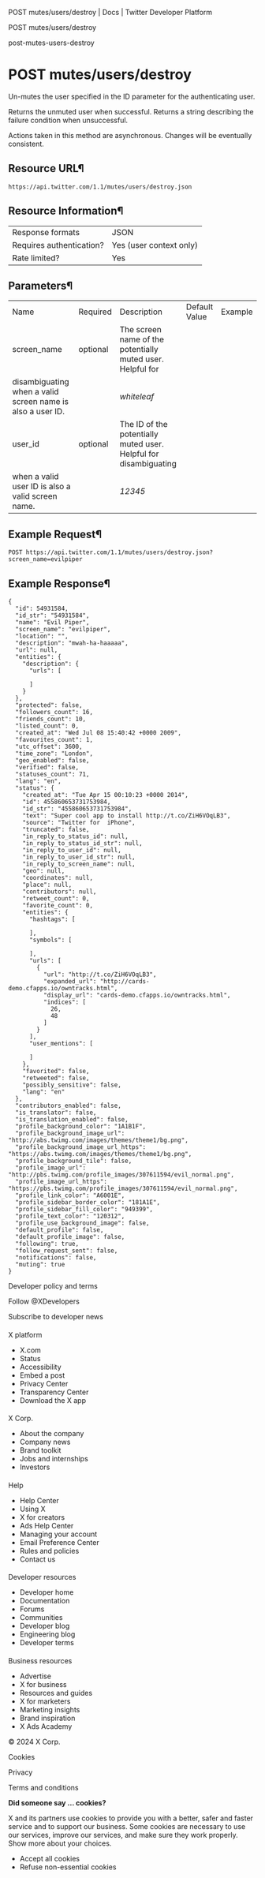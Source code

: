 



POST mutes/users/destroy | Docs | Twitter Developer Platform 





































































































POST mutes/users/destroy



post-mutes-users-destroy

POST mutes/users/destroy
========================




Un-mutes the user specified in the ID parameter for the
authenticating user.


Returns the unmuted user when successful. Returns a string describing
the failure condition when unsuccessful.


Actions taken in this method are asynchronous. Changes will be
eventually consistent.


Resource URL¶
-------------


`https://api.twitter.com/1.1/mutes/users/destroy.json`


Resource Information¶
---------------------




|  |  |
| --- | --- |
| Response formats | JSON |
| Requires authentication? | Yes (user context only) |
| Rate limited? | Yes |


Parameters¶
-----------




|  |  |  |  |  |
| --- | --- | --- | --- | --- |
| Name | Required | Description | Default Value | Example |
| screen\_name | optional | The screen name of the potentially muted user. Helpful for
disambiguating when a valid screen name is also a user ID. |  | *whiteleaf* |
| user\_id | optional | The ID of the potentially muted user. Helpful for disambiguating
when a valid user ID is also a valid screen name. |  | *12345* |


Example Request¶
----------------


`POST https://api.twitter.com/1.1/mutes/users/destroy.json?screen_name=evilpiper`


Example Response¶
-----------------



```
{
  "id": 54931584,
  "id_str": "54931584",
  "name": "Evil Piper",
  "screen_name": "evilpiper",
  "location": "",
  "description": "mwah-ha-haaaaa",
  "url": null,
  "entities": {
    "description": {
      "urls": [

      ]
    }
  },
  "protected": false,
  "followers_count": 16,
  "friends_count": 10,
  "listed_count": 0,
  "created_at": "Wed Jul 08 15:40:42 +0000 2009",
  "favourites_count": 1,
  "utc_offset": 3600,
  "time_zone": "London",
  "geo_enabled": false,
  "verified": false,
  "statuses_count": 71,
  "lang": "en",
  "status": {
    "created_at": "Tue Apr 15 00:10:23 +0000 2014",
    "id": 455860653731753984,
    "id_str": "455860653731753984",
    "text": "Super cool app to install http://t.co/ZiH6VOqLB3",
    "source": "Twitter for  iPhone",
    "truncated": false,
    "in_reply_to_status_id": null,
    "in_reply_to_status_id_str": null,
    "in_reply_to_user_id": null,
    "in_reply_to_user_id_str": null,
    "in_reply_to_screen_name": null,
    "geo": null,
    "coordinates": null,
    "place": null,
    "contributors": null,
    "retweet_count": 0,
    "favorite_count": 0,
    "entities": {
      "hashtags": [

      ],
      "symbols": [

      ],
      "urls": [
        {
          "url": "http://t.co/ZiH6VOqLB3",
          "expanded_url": "http://cards-demo.cfapps.io/owntracks.html",
          "display_url": "cards-demo.cfapps.io/owntracks.html",
          "indices": [
            26,
            48
          ]
        }
      ],
      "user_mentions": [

      ]
    },
    "favorited": false,
    "retweeted": false,
    "possibly_sensitive": false,
    "lang": "en"
  },
  "contributors_enabled": false,
  "is_translator": false,
  "is_translation_enabled": false,
  "profile_background_color": "1A1B1F",
  "profile_background_image_url": "http://abs.twimg.com/images/themes/theme1/bg.png",
  "profile_background_image_url_https": "https://abs.twimg.com/images/themes/theme1/bg.png",
  "profile_background_tile": false,
  "profile_image_url": "http://pbs.twimg.com/profile_images/307611594/evil_normal.png",
  "profile_image_url_https": "https://pbs.twimg.com/profile_images/307611594/evil_normal.png",
  "profile_link_color": "A6001E",
  "profile_sidebar_border_color": "181A1E",
  "profile_sidebar_fill_color": "949399",
  "profile_text_color": "120312",
  "profile_use_background_image": false,
  "default_profile": false,
  "default_profile_image": false,
  "following": true,
  "follow_request_sent": false,
  "notifications": false,
  "muting": true
}
```


















Developer policy and terms


Follow @XDevelopers


Subscribe to developer news












#### 
 X platform


* X.com
* Status
* Accessibility
* Embed a post
* Privacy Center
* Transparency Center
* Download the X app




#### 
 X Corp.


* About the company
* Company news
* Brand toolkit
* Jobs and internships
* Investors




#### 
 Help


* Help Center
* Using X
* X for creators
* Ads Help Center
* Managing your account
* Email Preference Center
* Rules and policies
* Contact us




#### 
 Developer resources


* Developer home
* Documentation
* Forums
* Communities
* Developer blog
* Engineering blog
* Developer terms




#### 
 Business resources


* Advertise
* X for business
* Resources and guides
* X for marketers
* Marketing insights
* Brand inspiration
* X Ads Academy









 © 2024 X Corp.
 


Cookies


Privacy


Terms and conditions






















**Did someone say … cookies?**  
  


 X and its partners use cookies to provide you with a better, safer and
 faster service and to support our business. Some cookies are necessary to use
 our services, improve our services, and make sure they work properly.
 Show more about your choices.


 




* Accept all cookies
* Refuse non-essential cookies















